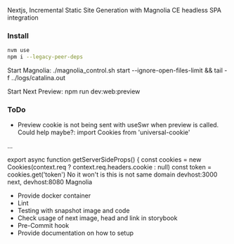 Nextjs, Incremental Static Site Generation with Magnolia CE headless SPA integration

### Install

```bash
nvm use 
npm i --legacy-peer-deps
```

Start Magnolia:
./magnolia_control.sh start --ignore-open-files-limit && tail -f ../logs/catalina.out

Start Next Preview:
npm run dev:web:preview

### ToDo

* Preview cookie is not being sent with useSwr when preview is called. Could help maybe?:
  import Cookies from 'universal-cookie'

...

export async function getServerSideProps() { const cookies = new Cookies(context.req ? context.req.headers.cookie :
null)
const token = cookies.get('token')
No it won't is this is not same domain devhost:3000 next, devhost:8080 Magnolia

* Provide docker container
* Lint
* Testing with snapshot image and code
* Check usage of next image, head and link in storybook
* Pre-Commit hook
* Provide documentation on how to setup